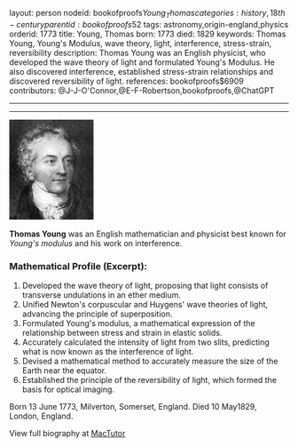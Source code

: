 layout: person
nodeid: bookofproofs$Young_Thomas
categories: history,18th-century
parentid: bookofproofs$52
tags: astronomy,origin-england,physics
orderid: 1773
title: Young, Thomas
born: 1773
died: 1829
keywords: Thomas Young, Young's Modulus, wave theory, light, interference, stress-strain, reversibility
description: Thomas Young was an English physicist, who developed the wave theory of light and formulated Young's Modulus. He also discovered interference, established stress-strain relationships and discovered reversibility of light.
references: bookofproofs$6909
contributors: @J-J-O'Connor,@E-F-Robertson,bookofproofs,@ChatGPT

---



---

![Young_Thomas.jpg](https://github.com/bookofproofs/bookofproofs.github.io/blob/main/_sources/_assets/images/portraits/Young_Thomas.jpg?raw=true)

**Thomas Young** was an English mathematician and physicist best known for _Young's modulus_ and his work on interference.

### Mathematical Profile (Excerpt):
1. Developed the wave theory of light, proposing that light consists of transverse undulations in an ether medium.
2. Unified Newton's corpuscular and Huygens' wave theories of light, advancing the principle of superposition.
3. Formulated Young's modulus, a mathematical expression of the relationship between stress and strain in elastic solids.
4. Accurately calculated the intensity of light from two slits, predicting what is now known as the interference of light.
5. Devised a mathematical method to accurately measure the size of the Earth near the equator.
6. Established the principle of the reversibility of light, which formed the basis for optical imaging.

Born 13 June 1773, Milverton, Somerset, England. Died 10 May1829, London, England.

View full biography at [MacTutor](https://mathshistory.st-andrews.ac.uk/Biographies/Young_Thomas/)

